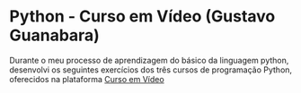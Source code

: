 # Python - Curso em Vídeo (Gustavo Guanabara)
<p>
  Durante o meu processo de aprendizagem do básico da linguagem python, desenvolvi os seguintes exercícios dos três cursos de programação Python, oferecidos na plataforma <a href=https://www.cursoemvideo.com/login/>Curso em Vídeo<a/>
<p/>
